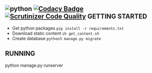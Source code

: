 ![python](https://img.shields.io/badge/python-3.4-blue.svg) [![Codacy Badge](https://www.codacy.com/project/badge/e56f1d64e16f4ac4b4b552df44ab0519)](https://www.codacy.com/public/nightmarequake/akoidan_bio) [![Scrutinizer Code Quality](https://scrutinizer-ci.com/g/Deathangel908/akoidan_bio/badges/quality-score.png?b=master)](https://scrutinizer-ci.com/g/Deathangel908/akoidan_bio/?branch=master)
GETTING STARTED
---------------
* Get python packages `pip install -r requirements.txt`
* Download static content `sh get_content.sh`
* Create database `python3 manage.py migrate`

RUNNING
-------
python manage.py runserver
